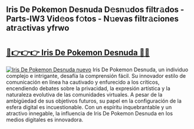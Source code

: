 ## Iris De Pokemon Desnuda D𝚎sn𝚞dos filtr𝚊dos - Parts-IW3 Vid𝚎os f𝚘tos - N𝚞evas filtr𝚊ciones atr𝚊ctivas yfrwo

# <h2><a href="http://mb2e8yc.tromn.icu/?c=Iris+De+Pokemon+Desnuda">🔗👉👉👉 Iris De Pokemon Desnuda 🔗🔗</a></h2>

[![Iris De Pokemon Desnuda nuevo](https://i.imgur.com/pEAQMta.gif)](http://mb2e8yc.tromn.icu/?c=Iris+De+Pokemon+Desnuda)
Iris De Pokemon Desnuda, un individuo complejo e intrigante, desafía la comprensión fácil. Su innovador estilo de comunicación en línea ha cautivado y enfurecido a los críticos, encendiendo debates sobre la privacidad, la expresión artística y la naturaleza evolutiva de las comunidades virtuales. A pesar de la ambigüedad de sus objetivos futuros, su papel en la configuración de la esfera digital es incuestionable. Con un espíritu inquebrantable y un atractivo innegable, la influencia de Iris De Pokemon Desnuda en los medios digitales es innovadora.
